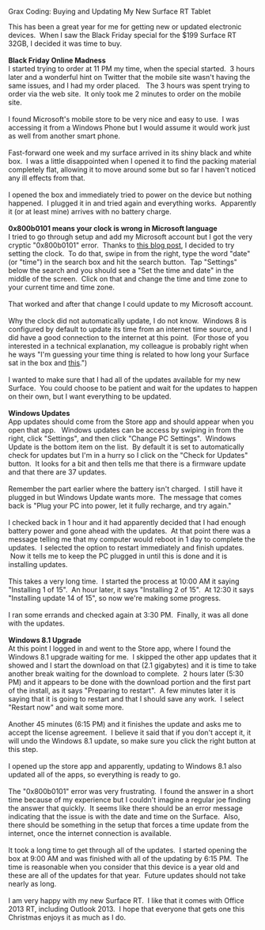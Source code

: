 Grax Coding: Buying and Updating My New Surface RT Tablet

<div>
This has been a great year for me for getting new or updated electronic devices. &nbsp;When I saw the Black Friday special for the $199 Surface RT 32GB, I decided it was time to buy.</div>
<div>
<br /></div>
<div>
<b>Black Friday Online Madness</b></div>
<div>
I started trying to order at 11 PM my time, when the special started. &nbsp;3 hours later and a wonderful hint on Twitter that the mobile site wasn't having the same issues, and I had my order placed. &nbsp; The 3 hours was spent trying to order via the web site. &nbsp;It only took me 2 minutes to order on the mobile site.&nbsp;</div>
<div>
<br /></div>
<div>
I found Microsoft's mobile store to be very nice and easy to use. &nbsp;I was accessing it from a Windows Phone but I would assume it would work just as well from another smart phone.&nbsp;</div>
<div>
<br /></div>
<div>
Fast-forward one week and my surface arrived in its shiny black and white box. &nbsp;I was a little disappointed when I opened it to find the packing material completely flat, allowing it to move around some but so far I haven't noticed any ill effects from that. &nbsp;</div>
<div>
<br /></div>
<div>
I opened the box and immediately tried to power on the device but nothing happened. &nbsp;I plugged it in and tried again and everything works. &nbsp;Apparently it (or at least mine) arrives with no battery charge.</div>
<div>
<br /></div>
<div>
<b>0x800b0101 means your clock is wrong in Microsoft language</b></div>
<div>
I tried to go through setup and add my Microsoft account but I got the very cryptic "0x800b0101" error. &nbsp;Thanks to <a href="http://windowsitpro.com/windows-81/one-fix-0x800b0101-error-when-setting-microsoft-account-new-surface">this blog post</a>, I decided to try setting the clock. &nbsp;To do that, swipe in from the right, type the word "date" (or "time") in the search box and hit the search button. &nbsp;Tap "Settings" below the search and you should see a "Set the time and date" in the middle of the screen. &nbsp;Click on that and change the time and time zone to your current time and time zone.</div>
<div>
<br /></div>
<div>
That worked and after that change I could update to my Microsoft account.</div>
<div>
<br /></div>
<div>
Why the clock did not automatically update, I do not know. &nbsp;Windows 8 is configured by default to update its time from an internet time source, and I did have a good connection to the internet at this point. &nbsp;(For those of you interested in a technical explanation, my colleague is probably right when he ways "I'm guessing your time thing is related to how long your Surface sat in the box and <a href="http://blogs.msdn.com/b/oldnewthing/archive/2010/11/05/10086404.aspx" target="_blank">this</a>.")</div>
<div>
<br /></div>
<div>
I wanted to make sure that I had all of the updates available for my new Surface. &nbsp;You could choose to be patient and wait for the updates to happen on their own, but I want everything to be updated. &nbsp;</div>
<div>
<br /></div>
<div>
<b>Windows Updates</b></div>
<div>
App updates should come from the Store app and should appear when you open that app. &nbsp; Windows updates can be access by swiping in from the right, click "Settings", and then click "Change PC Settings". &nbsp;Windows Update is the bottom item on the list. &nbsp;By default it is set to automatically check for updates but I'm in a hurry so I click on the "Check for Updates" button. &nbsp;It looks for a bit and then tells me that there is a firmware update and that there are 37 updates. &nbsp;</div>
<div>
<br /></div>
<div>
Remember the part earlier where the battery isn't charged. &nbsp;I still have it plugged in but Windows Update wants more. &nbsp;The message that comes back is "Plug your PC into power, let it fully recharge, and try again."</div>
<div>
<br /></div>
<div>
I checked back in 1 hour and it had apparently decided that I had enough battery power and gone ahead with the updates. &nbsp;At that point there was a message telling me that my computer would reboot in 1 day to complete the updates. &nbsp;I selected the option to restart immediately and finish updates. &nbsp;Now it tells me to keep the PC plugged in until this is done and it is installing updates.</div>
<div>
<br /></div>
<div>
This takes a very long time. &nbsp;I started the process at 10:00 AM it saying "Installing 1 of 15". &nbsp;An hour later, it says "Installing 2 of 15". &nbsp;At 12:30 it says "Installing update 14 of 15", so now we're making some progress.</div>
<div>
<br /></div>
<div>
I ran some errands and checked again at 3:30 PM. &nbsp;Finally, it was all done with the updates.</div>
<div>
<br /></div>
<div>
<b>Windows 8.1 Upgrade</b></div>
<div>
At this point I logged in and went to the Store app, where I found the Windows 8.1 upgrade waiting for me. &nbsp;I skipped the other app updates that it showed and I start the download on that (2.1 gigabytes) and it is time to take another break waiting for the download to complete. &nbsp;2 hours later (5:30 PM) and it appears to be done with the download portion and the first part of the install, as it says "Preparing to restart". &nbsp;A few minutes later it is saying that it is going to restart and that I should save any work. &nbsp;I select "Restart now" and wait some more.</div>
<div>
<br /></div>
<div>
Another 45 minutes (6:15 PM) and it finishes the update and asks me to accept the license agreement. &nbsp;I believe it said that if you don't accept it, it will undo the Windows 8.1 update, so make sure you click the right button at this step.</div>
<div>
<br /></div>
<div>
I opened up the store app and apparently, updating to Windows 8.1 also updated all of the apps, so everything is ready to go.</div>
<div>
<br /></div>
<div>
The "0x800b0101" error was very frustrating. &nbsp;I found the answer in a short time because of my experience but I couldn't imagine a regular joe finding the answer that quickly. &nbsp;It seems like there should be an error message indicating that the issue is with the date and time on the Surface. &nbsp;Also, there should be something in the setup that forces a time update from the internet, once the internet connection is available.</div>
<div>
<br /></div>
<div>
It took a long time to get through all of the updates. &nbsp;I started opening the box at 9:00 AM and was finished with all of the updating by 6:15 PM. &nbsp;The time is reasonable when you consider that this device is a year old and these are all of the updates for that year. &nbsp;Future updates should not take nearly as long.</div>
<div>
<br /></div>
<div>
I am very happy with my new Surface RT. &nbsp;I like that it comes with Office 2013 RT, including Outlook 2013. &nbsp;I hope that everyone that gets one this Christmas enjoys it as much as I do.</div>
<div>
<br /></div>
<div>
<br /></div>
<div>
<br /></div>
